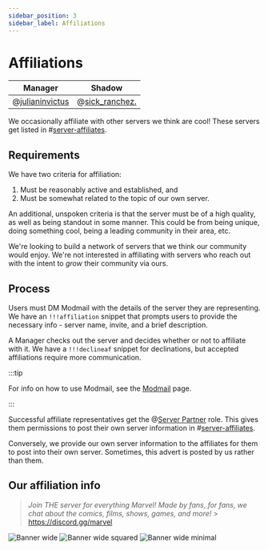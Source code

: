 ```yaml
---
sidebar_position: 3
sidebar_label: Affiliations
---
```


# Affiliations

| Manager                               | Shadow                               |
| ------------------------------------- | ------------------------------------ |
| @[julianinvictus](621018366655725570) | @[sick_ranchez.](947853707331121282) |

We occasionally affiliate with other servers we think are cool! These servers get listed in #[server-affiliates](1109728410894356500).

## Requirements

We have two criteria for affiliation:

1. Must be reasonably active and established, and
2. Must be somewhat related to the topic of our own server.

An additional, unspoken criteria is that the server must be of a high quality, as well as being standout in some manner. This could be from being unique, doing something cool, being a leading community in their area, etc.

We're looking to build a network of servers that we think our community would enjoy. We're not interested in affiliating with servers who reach out with the intent to _grow_ their community via ours.

## Process

Users must DM Modmail with the details of the server they are representing. We have an `!!!affiliation` snippet that prompts users to provide the necessary info - server name, invite, and a brief description.

A Manager checks out the server and decides whether or not to affiliate with it. We have a `!!!declineaf` snippet for declinations, but accepted affiliations require more communication.

:::tip

For info on how to use Modmail, see the [Modmail](../moderation/modmail/usage.md) page.

:::

Successful affiliate representatives get the @[Server Partner](0) role. This gives them permissions to post their own server information in #[server-affiliates](1109728410894356500).

Conversely, we provide our own server information to the affiliates for them to post into their own server. Sometimes, this advert is posted by us rather than them.

## Our affiliation info

> _Join THE server for everything Marvel! Made by fans, for fans, we chat about the comics, films, shows, games, and more!_ > https://discord.gg/marvel

![Banner wide](/img/affiliations/banner-wide.png)
![Banner wide squared](/img/affiliations/banner-wide-squared.png)
![Banner wide minimal](/img/affiliations/banner-wide-minimal.png)
